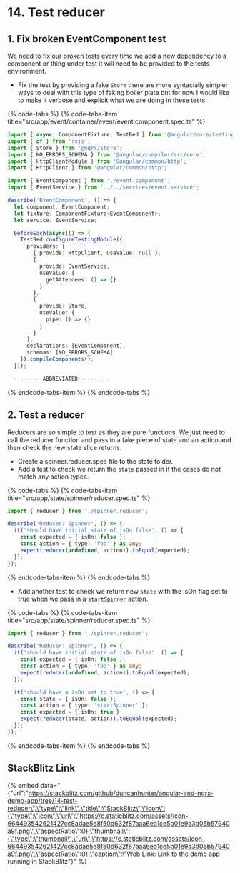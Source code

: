 # 14. Test reducer

## 1. Fix broken EventComponent test

We need to fix our broken tests every time we add a new dependency to a component or thing under test it will need to be provided to the tests environment.

* Fix the test by providing a fake `Store` there are more syntacially simpler ways to deal with this type of faking boiler plate but for now I would like to make it verbose and explicit what we are doing in these tests.

{% code-tabs %}
{% code-tabs-item title="src/app/event/container/event/event.component.spec.ts" %}
```typescript
import { async, ComponentFixture, TestBed } from '@angular/core/testing';
import { of } from 'rxjs';
import { Store } from '@ngrx/store';
import { NO_ERRORS_SCHEMA } from '@angular/compiler/src/core';
import { HttpClientModule } from '@angular/common/http';
import { HttpClient } from '@angular/common/http';

import { EventComponent } from './event.component';
import { EventService } from '../../services/event.service';

describe('EventComponent', () => {
  let component: EventComponent;
  let fixture: ComponentFixture<EventComponent>;
  let service: EventService;

  beforeEach(async(() => {
    TestBed.configureTestingModule({
      providers: [
        { provide: HttpClient, useValue: null },
        {
          provide: EventService,
          useValue: {
            getAttendees: () => {}
          }
        },
        {
          provide: Store,
          useValue: {
            pipe: () => {}
          }
        }
      ],
      declarations: [EventComponent],
      schemas: [NO_ERRORS_SCHEMA]
    }).compileComponents();
  }));

  -------- ABBREVIATED ---------

```
{% endcode-tabs-item %}
{% endcode-tabs %}

## 2. Test a reducer

Reducers are so simple to test as they are pure functions. We just need to call the reducer function and pass in a fake piece of state and an action and then check the new state slice returns.

* Create a spinner.reducer.spec file to the state folder.
* Add a test to check we return the `state` passed in if the cases do not match any action types.

{% code-tabs %}
{% code-tabs-item title="src/app/state/spinner/reducer.spec.ts" %}
```typescript
import { reducer } from './spinner.reducer';

describe('Reducer: Spinner', () => {
  it('should have initial state of isOn false', () => {
    const expected = { isOn: false };
    const action = { type: 'foo' } as any;
    expect(reducer(undefined, action)).toEqual(expected);
  });
});
```
{% endcode-tabs-item %}
{% endcode-tabs %}

* Add another test to check we return new `state` with the isOn flag set to true when we pass in a `startSpinner` action.

{% code-tabs %}
{% code-tabs-item title="src/app/state/spinner/reducer.spec.ts" %}
```typescript
import { reducer } from './spinner.reducer';

describe('Reducer: Spinner', () => {
  it('should have initial state of isOn false', () => {
    const expected = { isOn: false };
    const action = { type: 'foo' } as any;
    expect(reducer(undefined, action)).toEqual(expected);
  });

  it('should have a isOn set to true', () => {
    const state = { isOn: false };
    const action = { type: 'startSpinner' };
    const expected = { isOn: true };
    expect(reducer(state, action)).toEqual(expected);
  });
});
```
{% endcode-tabs-item %}
{% endcode-tabs %}

## StackBlitz Link

{% embed data="{\"url\":\"https://stackblitz.com/github/duncanhunter/angular-and-ngrx-demo-app/tree/14-test-reducer\",\"type\":\"link\",\"title\":\"StackBlitz\",\"icon\":{\"type\":\"icon\",\"url\":\"https://c.staticblitz.com/assets/icon-664493542621427cc8adae5e8f50d632f87aaa6ea1ce5b01e9a3d05b57940a9f.png\",\"aspectRatio\":0},\"thumbnail\":{\"type\":\"thumbnail\",\"url\":\"https://c.staticblitz.com/assets/icon-664493542621427cc8adae5e8f50d632f87aaa6ea1ce5b01e9a3d05b57940a9f.png\",\"aspectRatio\":0},\"caption\":\"Web Link: Link to the demo app running in StackBlitz\"}" %}

